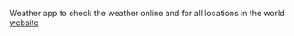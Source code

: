 Weather app to check the weather online and for all locations in the world [website](https://climare.netlify.app/)
